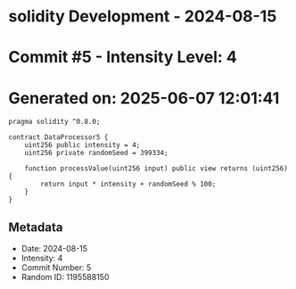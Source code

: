 ﻿# solidity Development - 2024-08-15
# Commit #5 - Intensity Level: 4
# Generated on: 2025-06-07 12:01:41
```solidity
pragma solidity ^0.8.0;

contract DataProcessor5 {
    uint256 public intensity = 4;
    uint256 private randomSeed = 399334;

    function processValue(uint256 input) public view returns (uint256) {
        return input * intensity + randomSeed % 100;
    }
}
```
## Metadata
- Date: 2024-08-15
- Intensity: 4
- Commit Number: 5
- Random ID: 1195588150
